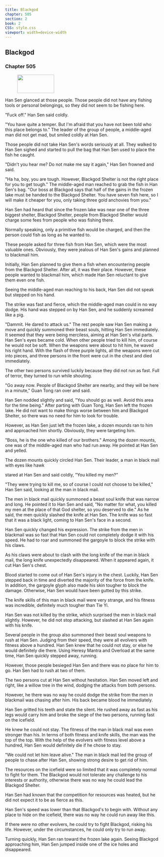 ```yaml
---
title: Blackgod
chapter: 505
section: 2
book: 2
CSS: style.css
viewport: width=device-width
---
```


## Blackgod

### Chapter 505

<figure>
	<img src="../Images/gem.gif" alt="" id="gem" width="120" height="60" />
</figure>

Han Sen glanced at those people. Those people did not have any fishing tools or personal belongings, so they did not seem to be fishing here.

"Fuck off." Han Sen said coldly.

"You have quite a temper. But I'm afraid that you have not been told who this place belongs to." The leader of the group of people, a middle-aged man did not get mad, but smiled coldly at Han Sen.

Those people did not take Han Sen's words seriously at all. They walked to Han Sen sighed and started to pull the bag that Han Sen used to place the fish he caught.

"Didn't you hear me? Do not make me say it again," Han Sen frowned and said.

"Ha ha, boy, you are tough. However, Blackgod Shelter is not the right place for you to get tough." The middle-aged man reached to grab the fish in Han Sen's bag. "Our boss at Blackgod says that half of the gains in the frozen lake must be handed to the Blackgod Shelter. You have seven fish here, so I will make it cheaper for you, only taking three gold anchovies from you."

Han Sen had heard that since the frozen lake was near one of the three biggest shelter, Blackgod Shelter, people from Blackgod Shelter would charge some fees from people who was fishing there.

Normally speaking, only a primitive fish would be charged, and then the person could fish as long as he wanted to.

These people asked for three fish from Han Sen, which were the most valuable ones. Obviously, they were jealous of Han Sen's gains and planned to blackmail him.

Initially, Han Sen planned to give them a fish when encountering people from the Blackgod Shelter. After all, it was their place. However, these people wanted to blackmail him, which made Han Sen reluctant to give them even one fish.

Seeing the middle-aged man reaching to his back, Han Sen did not speak but stepped on his hand.

The strike was fast and fierce, which the middle-aged man could in no way dodge. His hand was stepped on by Han Sen, and he suddenly screamed like a pig.

"Dammit. He dared to attack us." The rest people saw Han Sen making a move and quickly summoned their beast souls, hitting Han Sen immediately. It seemed that they were being merciless, aiming at Han Sen's vital parts. Han Sen's eyes became cold. When other people tried to kill him, of course he would not be soft. When the weapons were about to hit him, he waved his right hand. With the flash of three purple lights, all the weapons were cut into pieces, and three persons in the front were cut in the chest and died immediately.

The other two persons survived luckily because they did not run as fast. Full of terror, they turned to run while shouting.

"Go away now. People of Blackgod Shelter are nearby, and they will be here in a minute," Guan Tong ran over and said.

Han Sen nodded slightly and said, "You should go as well. Avoid this area for the time being." After parting with Guan Tong, Han Sen left the frozen lake. He did not want to make things worse between him and Blackgod Shelter, so there was no need for him to look for trouble.

However, as Han Sen just left the frozen lake, a dozen mounds ran to him and approached him shortly. Obviously, they were targeting him.

"Boss, he is the one who killed of our brothers." Among the dozen mounts, one was of the middle-aged man who had run away. He pointed at Han Sen and yelled.

The dozen mounts quickly circled Han Sen. Their leader, a man in black mail with eyes like hawk

stared at Han Sen and said coldly, "You killed my men?"

"They were trying to kill me, so of course I could not choose to be killed," Han Sen said, looking at the man in black mail.

The men in black mail quickly summoned a beast soul knife that was narrow and long. He pointed it to Han Sen and said, "No matter for what, you killed my men at the place of that God shelter, so you deserved to die." As he said, the men quickly slashed the knife at Han Sen. The knife was so fast that it was a black light, coming to Han Sen's face in a second.

Han Sen quickly changed his expression. The strike from the men in blackmail was so fast that Han Sen could not completely dodge it with his speed. He had to roar and summoned the gargoyle to block the strike with his claws.

As his claws were about to clash with the long knife of the man in black mail, the long knife unexpectedly disappeared. When it appeared again, it cut Han Sen's chest.

Blood started to come out of Han Sen's injury in the chest. Luckily, Han Sen stepped back in time and diverted the majority of the force from the knife. In addition, the gargoyle glyph also made his skin tougher to block the damage. Otherwise, Han Sen would have been gutted by this strike.

The knife skills of this man in black mail were very strange, and his fitness was incredible, definitely much tougher than Tie Yi.

Han Sen was not killed by the strike, which surprised the men in black mail slightly. However, he did not stop attacking, but slashed at Han Sen again with his knife.

Several people in the group also summoned their beast soul weapons to rush at Han Sen. Judging from their speed, they were all evolvers with fitness above a hundred. Han Sen knew that he could not stay, or else he would definitely die there. Using Heresy Mantra and Overload at the same time, Han Sen quickly stepped away, running.

However, those people besieged Han Sen and there was no place for him to go. Han Sen had to rush at two of them.

The two persons cut at Han Sen without hesitation. Han Sen moved left and right, like a willow tree in the wind, dodging the attacks from both persons.

However, he there was no way he could dodge the strike from the men in blackmail was chasing after him. His back became blood he immediately.

Han Sen gritted his teeth and state the silent. He rushed away as fast as his legs would carry him and broke the siege of the two persons, running fast on the icefield.

He knew he could not stay. The fitness of the man in black mail was even stronger than his. In terms of both fitness and knife skills, the man was the top of the top. With the help of the evolvers with fitness level above a hundred, Han Sen would definitely die if he chose to stay.

"We could not let him leave alive." The man in black mail led the group of people to chase after Han Sen, showing strong desire to get rid of him.

The resources on the icefield were so limited that it was completely normal to fight for them. The Blackgod would not tolerate any challenge to his interests or authority, otherwise there was no way he could lead the Blackgod Shelter.

Han Sen had known that the competition for resources was heated, but he did not expect it to be as fierce as this.

Han Sen's speed was lower than that Blackgod's to begin with. Without any place to hide on the icefield, there was no way he could run away like this.

If there were no other evolvers, he could try to fight Blackgod, risking his life. However, under the circumstances, he could only try to run away.

Turning quickly, Han Sen ran toward the frozen lake again. Seeing Blackgod approaching him, Han Sen jumped inside one of the ice holes and disappeared.